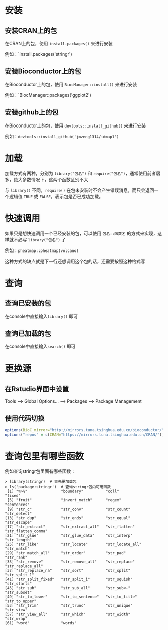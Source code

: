 # 安装

## 安装CRAN上的包

在CRAN上的包，使用 `install.packages()` 来进行安装

例如：`install.packages('stringr')

## 安装Bioconductor上的包

在Bioconductor上的包，使用 `BiocManager::install()` 来进行安装

例如：`BiocManager::packages('ggplot2')

## 安装github上的包

在Bioconductor上的包，使用 `devtools::install_github()` 来进行安装

例如：`devtools::install_github('jmzeng1314/idmap1')` 

# 加载

加载方式有两种，分别为 `library("包名")` 和  `require("包名")`，通常使用前者居多，绝大多数情况下，这两个函数区别不大

与 `library()` 不同，`require()` 在包未安装时不会产生错误消息，而只会返回一个逻辑值 `TRUE` 或 `FALSE`，表示包是否已成功加载。

# 快速调用

如果只是想快速调用一个已经安装的包，可以使用 `包名::函数名` 的方式来实现，这样就不必写 `library("包名")` 了

例如：`pheatmap::pheatmap(volcano)`

这种方式的缺点就是下一行还想调用这个包的话，还需要按照这种格式写

# 查询

## 查询已安装的包

在console中直接输入`library()` 即可

## 查询已加载的包

在console中直接输入`search()` 即可

# 更换源

## 在Rstudio界面中设置

Tools --> Global Options... --> Packages --> Package Management

## 使用代码切换

```r
options(BioC_mirror="http://mirrors.tuna.tsinghua.edu.cn/bioconductor/") 
options("repos" = c(CRAN="https://mirrors.tuna.tsinghua.edu.cn/CRAN/"))
```

# 查询包里有哪些函数

例如查询stringr包里面有哪些函数：

```
> library(stringr)  # 首先要加载包
> ls('package:stringr')  # 查询stringr包内可用函数
 [1] "%>%"               "boundary"          "coll"              "fixed"            
 [5] "fruit"             "invert_match"      "regex"             "sentences"        
 [9] "str_c"             "str_conv"          "str_count"         "str_detect"       
[13] "str_dup"           "str_ends"          "str_equal"         "str_escape"       
[17] "str_extract"       "str_extract_all"   "str_flatten"       "str_flatten_comma"
[21] "str_glue"          "str_glue_data"     "str_interp"        "str_length"       
[25] "str_like"          "str_locate"        "str_locate_all"    "str_match"        
[29] "str_match_all"     "str_order"         "str_pad"           "str_rank"         
[33] "str_remove"        "str_remove_all"    "str_replace"       "str_replace_all"  
[37] "str_replace_na"    "str_sort"          "str_split"         "str_split_1"      
[41] "str_split_fixed"   "str_split_i"       "str_squish"        "str_starts"       
[45] "str_sub"           "str_sub_all"       "str_sub<-"         "str_subset"       
[49] "str_to_lower"      "str_to_sentence"   "str_to_title"      "str_to_upper"     
[53] "str_trim"          "str_trunc"         "str_unique"        "str_view"         
[57] "str_view_all"      "str_which"         "str_width"         "str_wrap"         
[61] "word"              "words"
```